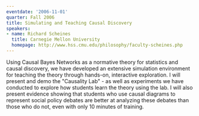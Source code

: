 ```yaml
---
eventdate: '2006-11-01'
quarter: Fall 2006
title: Simulating and Teaching Causal Discovery
speakers:
- name: Richard Scheines
  title: Carnegie Mellon University
  homepage: http://www.hss.cmu.edu/philosophy/faculty-scheines.php
---
```

Using Causal Bayes Networks as a normative theory for statistics and causal discovery, we have developed an extensive simulation environment for teaching the theory through hands-on, interactive exploration. I will present and demo the &quot;Causality Lab&quot; - as well as experiments we have conducted to explore how students learn the theory using the lab. I will also present evidence showing that students who use causal diagrams to represent social policy debates are better at analyzing these debates than those who do not, even with only 10 minutes of training.
